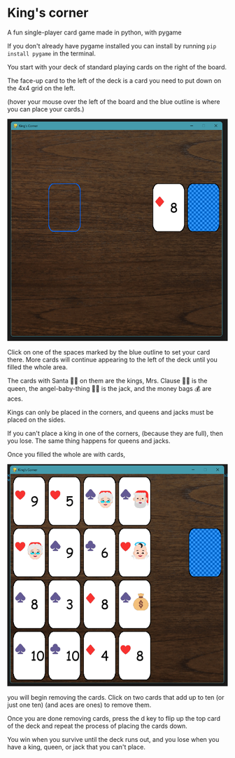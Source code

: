 # King's corner
A fun single-player card game made in python, with pygame

If you don't already have pygame installed you can install by running `pip install pygame` in the terminal.

You start with your deck of standard playing cards on the right of the board.

The face-up card to the left of the deck is a card you need to put down on the 4x4 grid on the left.

(hover your mouse over the left of the board and the blue outline is where you can place your cards.)

<img src="screenshots/1.png"/>

Click on one of the spaces marked by the blue outline to set your card there. More cards will continue appearing to the left of the deck until you filled the whole area.

The cards with Santa 🎅🏻 on them are the kings, Mrs. Clause 🤶🏻 is the queen, the angel-baby-thing 👼🏻 is the jack, and the money bags 💰 are aces.

Kings can only be placed in the corners, and queens and jacks must be placed on the sides.

If you can't place a king in one of the corners, (because they are full), then you lose. The same thing happens for queens and jacks.

Once you filled the whole are with cards,

<img src="screenshots/2.png"/>

you will begin removing the cards. Click on two cards that add up to ten (or just one ten) (and aces are ones) to remove them.

Once you are done removing cards, press the d key to flip up the top card of the deck and repeat the process of placing the cards down.

You win when you survive until the deck runs out, and you lose when you have a king, queen, or jack that you can't place.
